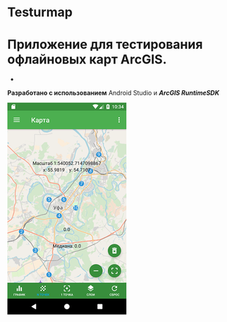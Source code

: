 # Testurmap

# Приложение для тестирования офлайновых карт ArcGIS.
-
**Разработано с использованием** Android Studio и ***ArcGIS RuntimeSDK***

![Иллюстрация к проекту](https://github.com/hwizlan/Res/blob/master/Testurmap/scr3.png)

